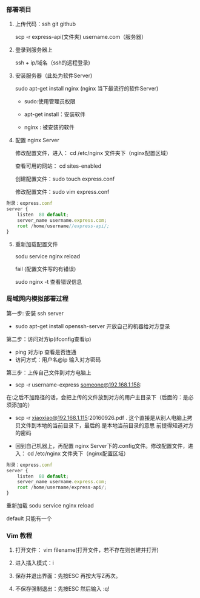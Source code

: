 ### 部署项目

1. 上传代码：ssh   git   github

    scp -r express-api(文件夹) username.com（服务器）

2. 登录到服务器上

    ssh + ip/域名（ssh的远程登录)

3. 安装服务器（此处为软件Server)

    sudo apt-get install nginx (nginx 当下最流行的软件Server)

    - sudo:使用管理员权限

    - apt-get install：安装软件

    - nginx : 被安装的软件
4. 配置 nginx Server

    修改配置文件，进入： cd /etc/nginx 文件夹下（nginx配置区域）

    查看可用的网站： cd sites-enabled

    创建配置文件：sudo touch express.conf

    修改配置文件：sudo vim express.conf
```js
附录：express.conf
server {
    listen  80 default;
    server_name username.express.com;
    root /home/username//express-api/;
}
```
5.  重新加载配置文件

    sodu service nginx reload

    fail (配置文件写的有错误)

    sudo nginx -t 查看错误信息

### 局域网内模拟部署过程

第一步: 安装 ssh server

  - sudo apt-get install openssh-server  开放自己的机器给对方登录

第二步：访问对方ip(ifconfig查看ip)

  - ping 对方ip 查看是否连通
  - 访问方式：用户名@ip 输入对方密码

第三步：上传自己文件到对方电脑上
  - scp -r username-express someone@192.168.1.158:

  在:之后不加路径的话，会把上传的文件放到对方的用户主目录下（后面的：是必须添加的）
  - scp -r  xiaoxiao@192.168.1.115:20160926.pdf .    这个直接是从别人电脑上拷贝文件到本地的当前目录下，最后的.是本地当前目录的意思
  前提得知道对方的密码

  - 回到自己机器上，再配置 nginx Server下的.config文件。修改配置文件，进入： cd /etc/nginx 文件夹下（nginx配置区域）
  ```js
  附录：express.conf
  server {
      listen  80 default;  
      server_name username.express.com;
      root /home/username/express-api/;
  }
  ```
  重新加载 sodu service nginx reload

  default 只能有一个

### Vim 教程

1. 打开文件： vim filename(打开文件，若不存在则创建并打开)

1. 进入插入模式：i

3. 保存并退出界面：先按ESC 再按大写Z再次。

4. 不保存强制退出：先按ESC 然后输入 :q!